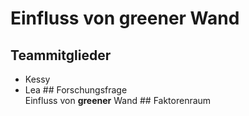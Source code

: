 Einfluss von greener Wand
=========================

Teammitglieder
--------------

-   Kessy
-   Lea \#\# Forschungsfrage  
    Einfluss von **greener** Wand \#\# Faktorenraum
